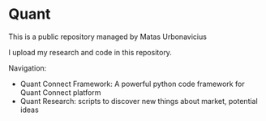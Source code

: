 # Quant

This is a public repository managed by Matas Urbonavicius

I upload my research and code in this repository.

Navigation:

- Quant Connect Framework: A powerful python code framework for Quant Connect platform
- Quant Research: scripts to discover new things about market, potential ideas